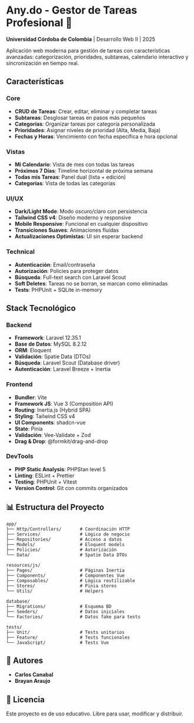 # Any.do - Gestor de Tareas Profesional 📝

**Universidad Córdoba de Colombia** | Desarrollo Web II | 2025

Aplicación web moderna para gestión de tareas con características avanzadas: categorización, prioridades, subtareas, calendario interactivo y sincronización en tiempo real.

## Características

### Core

-   **CRUD de Tareas**: Crear, editar, eliminar y completar tareas
-   **Subtareas**: Desglosar tareas en pasos más pequeños
-   **Categorías**: Organizar tareas por categoría personalizada
-   **Prioridades**: Asignar niveles de prioridad (Alta, Media, Baja)
-   **Fechas y Horas**: Vencimiento con fecha específica e hora opcional

### Vistas

-   **Mi Calendario**: Vista de mes con todas las tareas
-   **Próximos 7 Días**: Timeline horizontal de próxima semana
-   **Todas mis Tareas**: Panel dual (lista + edición)
-   **Categorías**: Vista de todas las categorías

### UI/UX

-   **Dark/Light Mode**: Modo oscuro/claro con persistencia
-   **Tailwind CSS v4**: Diseño moderno y responsive
-   **Mobile Responsive**: Funcional en cualquier dispositivo
-   **Transiciones Suaves**: Animaciones fluidas
-   **Actualizaciones Optimistas**: UI sin esperar backend

### Technical

-   **Autenticación**: Email/contraseña
-   **Autorización**: Policies para proteger datos
-   **Búsqueda**: Full-text search con Laravel Scout
-   **Soft Deletes**: Tareas no se borran, se marcan como eliminadas
-   **Tests**: PHPUnit + SQLite in-memory

## Stack Tecnológico

### Backend

-   **Framework**: Laravel 12.35.1
-   **Base de Datos**: MySQL 8.2.12
-   **ORM**: Eloquent
-   **Validación**: Spatie Data (DTOs)
-   **Búsqueda**: Laravel Scout (Database driver)
-   **Autenticación**: Laravel Breeze + Inertia

### Frontend

-   **Bundler**: Vite
-   **Framework JS**: Vue 3 (Composition API)
-   **Routing**: Inertia.js (Hybrid SPA)
-   **Styling**: Tailwind CSS v4
-   **UI Components**: shadcn-vue
-   **State**: Pinia
-   **Validación**: Vee-Validate + Zod
-   **Drag & Drop**: @formkit/drag-and-drop

### DevTools

-   **PHP Static Analysis**: PHPStan level 5
-   **Linting**: ESLint + Prettier
-   **Testing**: PHPUnit + Vitest
-   **Version Control**: Git con commits organizados

## 📊 Estructura del Proyecto

```
app/
├── Http/Controllers/       # Coordinación HTTP
├── Services/               # Lógica de negocio
├── Repositories/           # Acceso a datos
├── Models/                 # Eloquent models
├── Policies/               # Autorización
└── Data/                   # Spatie Data DTOs

resources/js/
├── Pages/                  # Páginas Inertia
├── Components/             # Componentes Vue
├── Composables/            # Lógica reutilizable
├── Stores/                 # Pinia stores
└── Utils/                  # Helpers

database/
├── Migrations/             # Esquema BD
├── Seeders/                # Datos iniciales
└── Factories/              # Datos fake para tests

tests/
├── Unit/                   # Tests unitarios
├── Feature/                # Tests funcionales
└── JavaScript/             # Tests Vue
```

## 👤 Autores

-   **Carlos Canabal**
-   **Brayan Araujo**

## 📄 Licencia

Este proyecto es de uso educativo. Libre para usar, modificar y distribuir.

